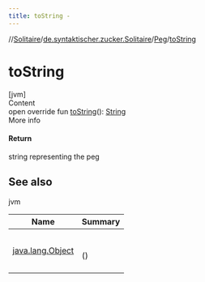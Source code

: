```yaml
---
title: toString -
---
```

//[Solitaire](../../index.md)/[de.syntaktischer.zucker.Solitaire](../index.md)/[Peg](index.md)/[toString](to-string.md)



# toString  
[jvm]  
Content  
open override fun [toString](to-string.md)(): [String](https://kotlinlang.org/api/latest/jvm/stdlib/kotlin/-string/index.html)  
More info  


#### Return  


string representing the peg



## See also  
  
jvm  
  
|  Name|  Summary| 
|---|---|
| <a name="de.syntaktischer.zucker.Solitaire/Peg/toString/#/PointingToDeclaration/"></a>[java.lang.Object](https://docs.oracle.com/javase/8/docs/api/java/lang/Object.html#toString--)| <a name="de.syntaktischer.zucker.Solitaire/Peg/toString/#/PointingToDeclaration/"></a><br><br>()<br><br>
  
  



